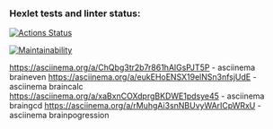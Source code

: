 ### Hexlet tests and linter status:
[![Actions Status](https://github.com/Fleur26/frontend-project-44/actions/workflows/hexlet-check.yml/badge.svg)](https://github.com/Fleur26/frontend-project-44/actions)

[![Maintainability](https://api.codeclimate.com/v1/badges/950ba58d80265ea44e71/maintainability)](https://codeclimate.com/github/Fleur26/frontend-project-44/maintainability)

https://asciinema.org/a/ChQbg3tr2b7r861hAlGsPJT5P - asciinema braineven
https://asciinema.org/a/eukEHoENSX19elNSn3nfsjUdE - asciinema braincalc
https://asciinema.org/a/xaBxnCOXdprgBKDWE1pdsye45 - asciinema braingcd
https://asciinema.org/a/rMuhgAi3snNBUvyWArICpWRxU - asciinema brainpogression

